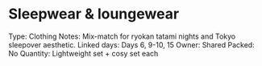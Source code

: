 # Sleepwear & loungewear

Type: Clothing
Notes: Mix-match for ryokan tatami nights and Tokyo sleepover aesthetic. Linked days: Days 6, 9-10, 15 Owner: Shared
Packed: No
Quantity: Lightweight set + cosy set each
